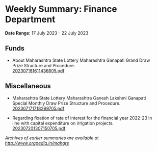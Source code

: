 # Weekly Summary: Finance Department

**Date Range**: 17 July 2023 - 22 July 2023


## Funds
- About Maharashtra State Lottery Maharashtra Ganapati Grand Draw Prize Structure and Procedure.\
  [202307181611436605.pdf](https://gr.maharashtra.gov.in/Site/Upload/Government%20Resolutions/English/202307181611436605.pdf)

## Miscellaneous
- Maharashtra State Lottery Maharashtra Ganesh Lakshmi Ganapati Special Monthly Draw Prize Structure and Procedure.\
  [202307171718299705.pdf](https://gr.maharashtra.gov.in/Site/Upload/Government%20Resolutions/English/202307171718299705.pdf)

- Regarding fixation of rate of interest for the financial year 2022-23 in line with capital expenditure on irrigation projects.\
  [202307201307150705.pdf](https://gr.maharashtra.gov.in/Site/Upload/Government%20Resolutions/English/202307201307150705.pdf)


*Archives of earlier summaries are available at http://www.orgpedia.in/mahgrs*